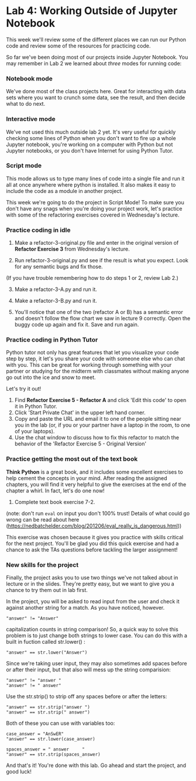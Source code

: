 # Lab 4: Working Outside of Jupyter Notebook

This week we'll review some of the different places we can run our Python code and review some of the resources for practicing code.

So far we've been doing most of our projects inside Jupyter Notebook. You may remember in Lab 2 we learned about _three_ modes for running code:

### Notebook mode
We've done most of the class projects here. Great for interacting with data sets where you want to crunch some data, see the result, and then decide what to do next.

### Interactive mode
We've not used this much outside lab 2 yet. It's very useful for quickly checking some lines of Python when you don't want to fire up a whole Jupyter notebook, you're working on a computer with Python but not Jupyter notebooks, or you don't have Internet for using Python Tutor.

### Script mode
This mode allows us to type many lines of code into a single file and run it all at once anywhere where python is installed. It also makes it easy to include the code as a module in another project.

This week we're going to do the project in Script Mode! To make sure you don't have any snags when you're doing your project work, let's practice with some of the refactoring exercises covered in Wednesday's lecture.

### Practice coding in idle ###

1. Make a refactor-3-original.py file and enter in the original version of **Refactor Exercise 3** from Wednesday's lecture.

2. Run refactor-3-original.py and see if the result is what you expect. Look for any semantic bugs and fix those.

(If you have trouble remembering how to do steps 1 or 2, review Lab 2.)

3. Make a refactor-3-A.py and run it.

4. Make a refactor-3-B.py and run it.

5. You'll notice that one of the two (refactor A or B) has a semantic error and doesn't follow the flow chart we saw in lecture 9 correctly. Open the buggy code up again and fix it. Save and run again.

### Practice coding in Python Tutor ###

Python tutor not only has great features that let you visualize your code step by step, it let's you share your code with someone else who can chat with you. This can be great for working through something with your partner or studying for the midterm with classmates without making anyone go out into the ice and snow to meet.

Let's try it out!

1. Find **Refactor Exercise 5 - Refactor A** and click 'Edit this code' to open it in Python Tutor.
2. Click 'Start Private Chat' in the upper left hand corner.
3. Copy and paste the URL and email it to one of the people sitting near you in the lab (or, if you or your partner have a laptop in the room, to one of your laptops).
4. Use the chat window to discuss how to fix this refactor to match the behavior of the 'Refactor Exercise 5 - Original Version'


### Practice getting the most out of the text book ###

**Think Python** is a great book, and it includes some excellent exercises to help cement the concepts in your mind. After reading the assigned chapters, you will find it very helpful to give the exercises at the end of the chapter a whirl. In fact, let's do one now!

1. Complete text book exercise 7-2.

(note: don't run `eval` on input you don't 100% trust! Details of what could go wrong can be read about here (https://nedbatchelder.com/blog/201206/eval_really_is_dangerous.html))

This exercise was chosen because it gives you practice with skills critical for the next project. You'll be glad you did this quick exercise and had a chance to ask the TAs questions before tackling the larger assignment!

### New skills for the project

Finally, the project asks you to use two things we've not talked about in lecture or in the slides. They're pretty easy, but we want to give you a chance to try them out in lab first.

In the project, you will be asked to read input from the user and check it against another string for a match. As you have noticed, however.

```
"answer" != "Answer"

```
capitalization counts in string comparison! So, a quick way to solve this problem is to just change both strings to lower case. You can do this with a built in fuction called str.lower() :

```
"answer" == str.lower("Answer")

```

Since we're taking user input, they may also sometimes add spaces before or after their input, but that also will mess up the string comparision:

```
"answer" != "answer "
"answer" != " answer"

```

Use the str.strip() to strip off any spaces before or after the letters:

```
"answer" == str.strip("answer ")
"answer" == str.strip(" answer")

```

Both of these you can use with variables too:

```
case_answer = "AnSwER"
"answer" == str.lower(case_answer)

spaces_answer = " answer     "
"answer" == str.strip(spaces_answer)

```

And that's it! You're done with this lab. Go ahead and start the project, and good luck!
